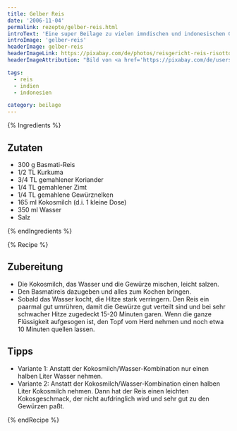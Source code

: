 ```yaml
---
title: Gelber Reis
date: '2006-11-04'
permalink: rezepte/gelber-reis.html
introText: 'Eine super Beilage zu vielen imndischen und indonesischen Gerichten.'
introImage: 'gelber-reis'
headerImage: gelber-reis
headerImageLink: https://pixabay.com/de/photos/reisgericht-reis-risotto-kochl%C3%B6ffel-1740301/
headerImageAttribution: "Bild von <a href='https://pixabay.com/de/users/congerdesign-509903/?utm_source=link-attribution&amp;utm_medium=referral&amp;utm_campaign=image&amp;utm_content=1740301'>congerdesign</a> auf <a href='https://pixabay.com/de/?utm_source=link-attribution&amp;utm_medium=referral&amp;utm_campaign=image&amp;utm_content=1740301'>Pixabay</a>"

tags:
  - reis
  - indien
  - indonesien

category: beilage
---
```



{% Ingredients %}

## Zutaten

- 300 g Basmati-Reis
- 1/2 TL Kurkuma
- 3/4 TL gemahlener Koriander
- 1/4 TL gemahlener Zimt
- 1/4 TL gemahlene Gewürznelken
- 165 ml Kokosmilch (d.i. 1 kleine Dose)
- 350 ml Wasser
- Salz

{% endIngredients %}

{% Recipe %}

## Zubereitung

- Die Kokosmilch, das Wasser und die Gewürze mischen, leicht salzen.
- Den Basmatireis dazugeben und alles zum Kochen bringen.
- Sobald das Wasser kocht, die Hitze stark verringern. Den Reis ein paarmal gut umrühren, damit die Gewürze gut verteilt sind und bei sehr schwacher Hitze zugedeckt 15-20 Minuten garen. Wenn die ganze Flüssigkeit aufgesogen ist, den Topf vom Herd nehmen und noch etwa 10 Minuten quellen lassen.

## Tipps

- Variante 1: Anstatt der Kokosmilch/Wasser-Kombination nur einen halben Liter Wasser nehmen.
- Variante 2: Anstatt der Kokosmilch/Wasser-Kombination einen halben Liter Kokosmilch nehmen. Dann hat der Reis einen leichten Kokosgeschmack, der nicht aufdringlich wird und sehr gut zu den Gewürzen paßt.

{% endRecipe %}
